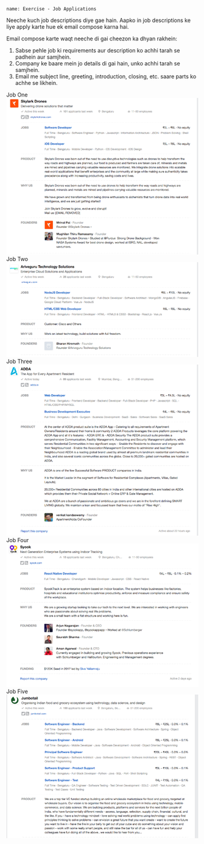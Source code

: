 ```ngMeta
name: Exercise - Job Applications
```

Neeche kuch job descriptions diye gae hain. Aapko in job descriptions ke liye apply karte hue ek email compose karna hai. 

Email compose karte waqt neeche di gai cheezon ka dhyan rakhein:
1. Sabse pehle job ki requirements aur description ko achhi tarah se padhein aur samjhein. 
2. Company ke baare mein jo details di gai hain, unko achhi tarah se samjhein.
3. Email me subject line, greeting, introduction, closing, etc. saare parts ko achhe se likhein.

Job One
<br>
![Job Application One](images/job1.png)
Job Two
<br>
![Job Application Two](images/job2.png)
Job Three
<br>
![Job Application Three](images/job3.png)
Job Four
<br>
![Job Application Four](images/job4.png)
Job Five
<br>
![Job Application Five](images/job5.png)



